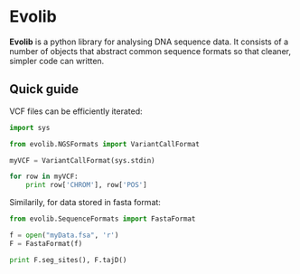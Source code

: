 Evolib
======

**Evolib** is a python library for analysing DNA sequence data. It consists of a number of objects that abstract common sequence formats so that cleaner, simpler code can written.

Quick guide
-------------

VCF files can be efficiently iterated:
```python
import sys

from evolib.NGSFormats import VariantCallFormat

myVCF = VariantCallFormat(sys.stdin)

for row in myVCF:
    print row['CHROM'], row['POS']
```

Similarily, for data stored in fasta format:
```python
from evolib.SequenceFormats import FastaFormat

f = open("myData.fsa", 'r')
F = FastaFormat(f)

print F.seg_sites(), F.tajD()
```
